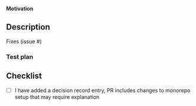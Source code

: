 <!-- Please provide enough information so that others can review your pull request:  -->

**Motivation**

<!-- Explain the **motivation** for making this change. What existing problem does the pull request solve?  -->

## Description

Fixes (issue #)

<!--
Please include a summary of what you want to achieve in this pull request. Remember to indicate the affected package(s).
-->

### Test plan

<!-- Describe the steps to test this change so that a reviewer can verify it. -->

## Checklist

<!--- Please, make sure that when doing "Squash and rebase" or "Rebase and merge", the commit adheres to [conventional commits](https://github.com/Shopify/react-native-packages/blob/main/.github/CONTRIBUTING.md#conventional-commits) guideline -->
- [ ] I have added a decision record entry, PR includes changes to monorepo setup that may require explanation
